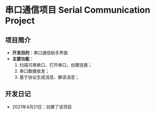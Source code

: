 ﻿# 串口通信项目 Serial Communication Project

## 项目简介

- **开发目的**：串口通信助手界面
- **主要功能**：
	1. 扫描可用串口、打开串口，创建连接；
	2. 串口数据收发；
	3. 基于协议生成消息、解读消息；

## 开发日记

- 2021年4月21日：创建了该项目